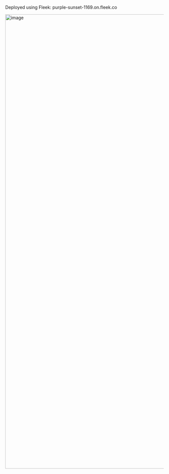 Deployed using Fleek: purple-sunset-1169.on.fleek.co

<img width="1440" alt="image" src="https://user-images.githubusercontent.com/108198276/185786019-27be7c95-57d7-43da-807d-c6797b78762f.png">
